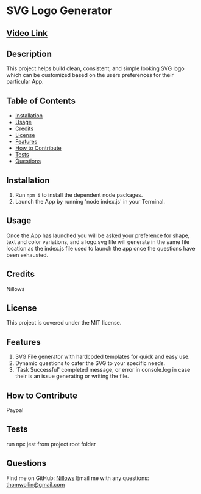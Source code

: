 
# SVG Logo Generator

## [Video Link](https://streamable.com/byuen1)

## Description 
This project helps build clean, consistent, and simple looking SVG logo which can be customized based on the users preferences for their particular App.

## Table of Contents
- [Installation](#installation)
- [Usage](#usage)
- [Credits](#credits)
- [License](#license)
- [Features](#features)
- [How to Contribute](#how-to-contribute)
- [Tests](#tests)
- [Questions](#questions)

## Installation
1. Run `npm i` to install the dependent node packages.
2. Launch the App by running 'node index.js' in your Terminal.

## Usage 
Once the App has launched you will be asked your preference for shape, text and color variations, and a logo.svg file will generate in the same file location as the index.js file used to launch the app once the questions have been exhausted.

## Credits
Nillows

## License
This project is covered under the MIT license.

## Features
1. SVG File generator with hardcoded templates for quick and easy use.
2. Dynamic questions to cater the SVG to your specific needs.
3. 'Task Successful' completed message, or error in console.log in case their is an issue generating or writing the file.

## How to Contribute
Paypal

## Tests
run npx jest from project root folder

## Questions
Find me on GitHub: [Nillows](https://github.com/Nillows)
Email me with any questions: thomwollin@gmail.com
